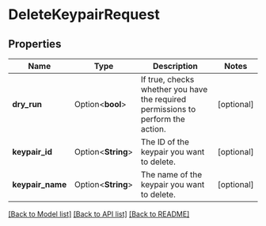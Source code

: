 # DeleteKeypairRequest

## Properties

Name | Type | Description | Notes
------------ | ------------- | ------------- | -------------
**dry_run** | Option<**bool**> | If true, checks whether you have the required permissions to perform the action. | [optional]
**keypair_id** | Option<**String**> | The ID of the keypair you want to delete. | [optional]
**keypair_name** | Option<**String**> | The name of the keypair you want to delete. | [optional]

[[Back to Model list]](../README.md#documentation-for-models) [[Back to API list]](../README.md#documentation-for-api-endpoints) [[Back to README]](../README.md)


